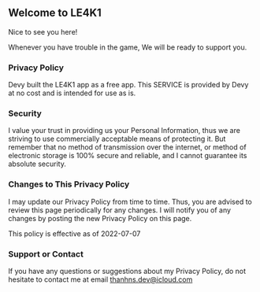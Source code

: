 ## Welcome to LE4K1

Nice to see you here!

Whenever you have trouble in the game, We will be ready to support you.

### Privacy Policy

Devy built the LE4K1 app as a free app. This SERVICE is provided by Devy at no cost and is intended for use as is.

### Security

I value your trust in providing us your Personal Information, thus we are striving to use commercially acceptable means of protecting it. But remember that no method of transmission over the internet, or method of electronic storage is 100% secure and reliable, and I cannot guarantee its absolute security.

### Changes to This Privacy Policy

I may update our Privacy Policy from time to time. Thus, you are advised to review this page periodically for any changes. I will notify you of any changes by posting the new Privacy Policy on this page.

This policy is effective as of 2022-07-07

### Support or Contact

If you have any questions or suggestions about my Privacy Policy, do not hesitate to contact me at email thanhns.dev@icloud.com
